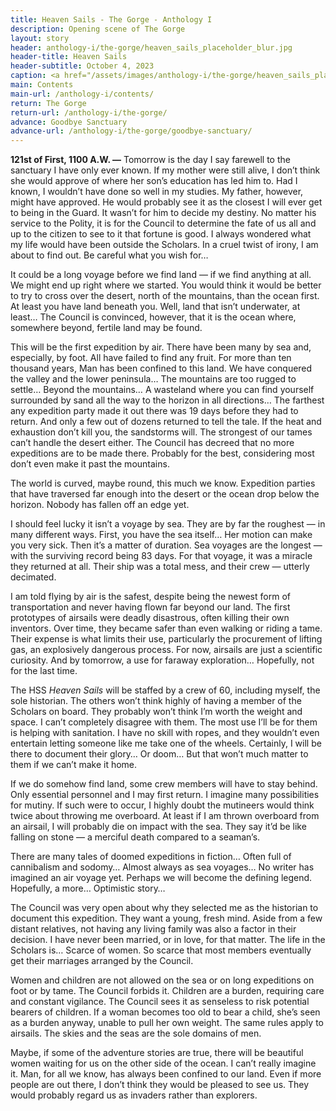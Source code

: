 ```yaml
---
title: Heaven Sails - The Gorge - Anthology I
description: Opening scene of The Gorge
layout: story
header: anthology-i/the-gorge/heaven_sails_placeholder_blur.jpg
header-title: Heaven Sails
header-subtitle: October 4, 2023
caption: <a href="/assets/images/anthology-i/the-gorge/heaven_sails_placeholder.jpg" target="_blank">A.I. placeholder artwork</a> generated using <a href="https://creator.nightcafe.studio/creation/qqcC6iQZ0Cy1yqphd97Z" target="_blank">NightCafe Stable Diffusion XL v1.0</a> — <a href="https://creativecommons.org/publicdomain/zero/1.0/" target="_blank">CC0 1.0</a>
main: Contents
main-url: /anthology-i/contents/
return: The Gorge
return-url: /anthology-i/the-gorge/
advance: Goodbye Sanctuary
advance-url: /anthology-i/the-gorge/goodbye-sanctuary/
---
```


**121st of First, 1100 A.W. —** Tomorrow is the day I say farewell to the sanctuary I have only ever known. If my mother were still alive, I don’t think she would approve of where her son’s education has led him to. Had I known, I wouldn’t have done so well in my studies. My father, however, might have approved. He would probably see it as the closest I will ever get to being in the Guard. It wasn’t for him to decide my destiny. No matter his service to the Polity, it is for the Council to determine the fate of us all and up to the citizen to see to it that fortune is good. I always wondered what my life would have been outside the Scholars. In a cruel twist of irony, I am about to find out. Be careful what you wish for…

It could be a long voyage before we find land — if we find anything at all. We might end up right where we started. You would think it would be better to try to cross over the desert, north of the mountains, than the ocean first. At least you have land beneath you. Well, land that isn’t underwater, at least… The Council is convinced, however, that it is the ocean where, somewhere beyond, fertile land may be found.

This will be the first expedition by air. There have been many by sea and, especially, by foot. All have failed to find any fruit. For more than ten thousand years, Man has been confined to this land. We have conquered the valley and the lower peninsula… The mountains are too rugged to settle… Beyond the mountains… A wasteland where you can find yourself surrounded by sand all the way to the horizon in all directions… The farthest any expedition party made it out there was 19 days before they had to return. And only a few out of dozens returned to tell the tale. If the heat and exhaustion don’t kill you, the sandstorms will. The strongest of our tames can’t handle the desert either. The Council has decreed that no more expeditions are to be made there. Probably for the best, considering most don’t even make it past the mountains.

The world is curved, maybe round, this much we know. Expedition parties that have traversed far enough into the desert or the ocean drop below the horizon. Nobody has fallen off an edge yet.

I should feel lucky it isn’t a voyage by sea. They are by far the roughest — in many different ways. First, you have the sea itself… Her motion can make you very sick. Then it’s a matter of duration. Sea voyages are the longest — with the surviving record being 83 days. For that voyage, it was a miracle they returned at all. Their ship was a total mess, and their crew — utterly decimated.

I am told flying by air is the safest, despite being the newest form of transportation and never having flown far beyond our land. The first prototypes of airsails were deadly disastrous, often killing their own inventors. Over time, they became safer than even walking or riding a tame. Their expense is what limits their use, particularly the procurement of lifting gas, an explosively dangerous process. For now, airsails are just a scientific curiosity. And by tomorrow, a use for faraway exploration… Hopefully, not for the last time.

The HSS *Heaven Sails* will be staffed by a crew of 60, including myself, the sole historian. The others won’t think highly of having a member of the Scholars on board. They probably won’t think I’m worth the weight and space. I can’t completely disagree with them. The most use I’ll be for them is helping with sanitation. I have no skill with ropes, and they wouldn’t even entertain letting someone like me take one of the wheels. Certainly, I will be there to document their glory… Or doom… But that won’t much matter to them if we can’t make it home.

If we do somehow find land, some crew members will have to stay behind. Only essential personnel and I may first return. I imagine many possibilities for mutiny. If such were to occur, I highly doubt the mutineers would think twice about throwing me overboard. At least if I am thrown overboard from an airsail, I will probably die on impact with the sea. They say it’d be like falling on stone — a merciful death compared to a seaman’s.

There are many tales of doomed expeditions in fiction… Often full of cannibalism and sodomy… Almost always as sea voyages… No writer has imagined an air voyage yet. Perhaps we will become the defining legend. Hopefully, a more… Optimistic story…

The Council was very open about why they selected me as the historian to document this expedition. They want a young, fresh mind. Aside from a few distant relatives, not having any living family was also a factor in their decision. I have never been married, or in love, for that matter. The life in the Scholars is… Scarce of women. So scarce that most members eventually get their marriages arranged by the Council.

Women and children are not allowed on the sea or on long expeditions on foot or by tame. The Council forbids it. Children are a burden, requiring care and constant vigilance. The Council sees it as senseless to risk potential bearers of children. If a woman becomes too old to bear a child, she’s seen as a burden anyway, unable to pull her own weight. The same rules apply to airsails. The skies and the seas are the sole domains of men.

Maybe, if some of the adventure stories are true, there will be beautiful women waiting for us on the other side of the ocean. I can’t really imagine it. Man, for all we know, has always been confined to our land. Even if more people are out there, I don’t think they would be pleased to see us. They would probably regard us as invaders rather than explorers.
